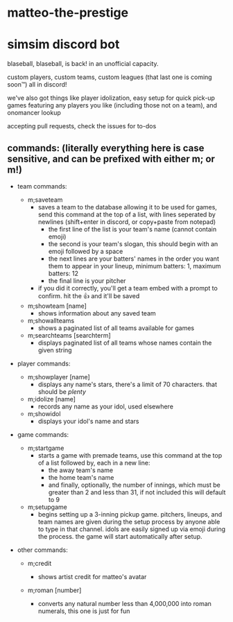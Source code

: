 # matteo-the-prestige
# simsim discord bot

blaseball, blaseball, is back! in an unofficial capacity.

custom players, custom teams, custom leagues (that last one is coming soon™) all in discord! 

we've also got things like player  idolization, easy setup for quick pick-up games featuring any players you like (including those not on a team), and onomancer lookup

accepting pull requests, check the issues for to-dos


## commands: (literally everything here is case sensitive, and can be prefixed with either m; or m!)

- team commands:
	- m;saveteam
	  - saves a team to the database allowing it to be used for games, send this command at the top of a list, with lines seperated by newlines (shift+enter in discord, or copy+paste from notepad)
		- the first line of the list is your team's name (cannot contain emoji)
		- the second is your team's slogan, this should begin with an emoji followed by a space
		- the next lines are your batters' names in the order you want them to appear in your lineup, minimum batters: 1, maximum batters: 12
		- the final line is your pitcher
	  - if you did it correctly, you'll get a team embed with a prompt to confirm. hit the 👍 and it'll be saved
	- m;showteam [name]
	  - shows information about any saved team	  
	- m;showallteams
	  - shows a paginated list of all teams available for games	  
	- m;searchteams [searchterm]
	  - displays paginated list of all teams whose names contain the given string

- player commands:	 
	- m;showplayer [name]
	  - displays any name's stars, there's a limit of 70 characters. that should be *plenty*
	- m;idolize [name]
	  - records any name as your idol, used elsewhere  	  
	- m;showidol 
	  - displays your idol's name and stars
  
- game commands:
	- m;startgame
	  - starts a game with premade teams, use this command at the top of a list followed by, each in a new line:
		- the away team's name
		- the home team's name
		- and finally, optionally, the number of innings, which must be greater than 2 and less than 31, if not included this will default to 9	  
	- m;setupgame
	  - begins setting up a 3-inning pickup game. pitchers, lineups, and team names are given during the setup process by anyone able to type in that channel. idols are easily signed up via emoji during the process. the game will start automatically after setup.

- other commands:    
	- m;credit
	  - shows artist credit for matteo's avatar
	  
	- m;roman [number]
	  - converts any natural number less than 4,000,000 into roman numerals, this one is just for fun
